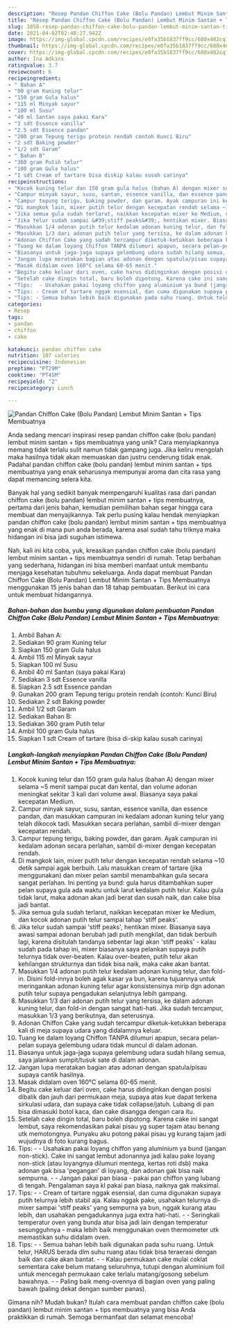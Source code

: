 ```yaml
---
description: "Resep Pandan Chiffon Cake (Bolu Pandan) Lembut Minim Santan + Tips Membuatnya Anti Gagal"
title: "Resep Pandan Chiffon Cake (Bolu Pandan) Lembut Minim Santan + Tips Membuatnya Anti Gagal"
slug: 3858-resep-pandan-chiffon-cake-bolu-pandan-lembut-minim-santan-tips-membuatnya-anti-gagal
date: 2021-04-02T02:48:27.942Z
image: https://img-global.cpcdn.com/recipes/e0fa35b1837ff9cc/680x482cq70/pandan-chiffon-cake-bolu-pandan-lembut-minim-santan-tips-membuatnya-foto-resep-utama.jpg
thumbnail: https://img-global.cpcdn.com/recipes/e0fa35b1837ff9cc/680x482cq70/pandan-chiffon-cake-bolu-pandan-lembut-minim-santan-tips-membuatnya-foto-resep-utama.jpg
cover: https://img-global.cpcdn.com/recipes/e0fa35b1837ff9cc/680x482cq70/pandan-chiffon-cake-bolu-pandan-lembut-minim-santan-tips-membuatnya-foto-resep-utama.jpg
author: Ina Adkins
ratingvalue: 3.7
reviewcount: 6
recipeingredient:
- " Bahan A"
- "90 gram Kuning telur"
- "150 gram Gula halus"
- "115 ml Minyak sayur"
- "100 ml Susu"
- "40 ml Santan saya pakai Kara"
- "3 sdt Essence vanilla"
- "2.5 sdt Essence pandan"
- "200 gram Tepung terigu protein rendah contoh Kunci Biru"
- "2 sdt Baking powder"
- "1/2 sdt Garam"
- " Bahan B"
- "360 gram Putih telur"
- "100 gram Gula halus"
- "1 sdt Cream of tartare bisa diskip kalau susah carinya"
recipeinstructions:
- "Kocok kuning telur dan 150 gram gula halus (bahan A) dengan mixer selama ~5 menit sampai pucat dan kental, dan volume adonan meningkat sekitar 3 kali dari volume awal. Biasanya saya pakai kecepatan Medium."
- "Campur minyak sayur, susu, santan, essence vanilla, dan essence pandan, dan masukkan campuran ini kedalam adonan kuning telur yang telah dikocok tadi. Masukkan secara perlahan, sambil di-mixer dengan kecepatan rendah."
- "Campur tepung terigu, baking powder, dan garam. Ayak campuran ini kedalam adonan secara perlahan, sambil di-mixer dengan kecepatan rendah."
- "Di mangkok lain, mixer putih telur dengan kecepatan rendah selama ~10 detik sampai agak berbuih. Lalu masukkan cream of tartare (jika menggunakan) dan mixer pelan sambil menambahkan gula secara sangat perlahan. Ini penting ya bund: gula harus ditambahkan super pelan supaya gula ada waktu untuk larut kedalam putih telur. Kalau gula tidak larut, maka adonan akan jadi berat dan susah naik, dan cake bisa jadi bantat."
- "Jika semua gula sudah terlarut, naikkan kecepatan mixer ke Medium, dan kocok adonan putih telur sampai tahap &#39;stiff peaks&#39;."
- "Jika telur sudah sampai &#39;stiff peaks&#39;, hentikan mixer. Biasanya saya awasi sampai adonan berubah jadi putih mengkilat, dan tidak berbuih lagi, karena disitulah tandanya sebentar lagi akan &#39;stiff peaks&#39; - kalau sudah pada tahap ini, mixer biasanya saya pelankan supaya putih telurnya tidak over-beaten. Kalau over-beaten, putih telur akan kehilangan strukturnya dan tidak bisa naik, maka cake akan bantat."
- "Masukkan 1/4 adonan putih telur kedalam adonan kuning telur, dan fold-in. Disini fold-innya boleh agak kasar ya bun, karena tujuannya untuk meringankan adonan kuning telur agar konsistensinya mirip dgn adonan putih telur supaya pengadukan selanjutnya lebih gampang."
- "Masukkan 1/3 dari adonan putih telur yang tersisa, ke dalam adonan kuning telur, dan fold-in dengan sangat hati-hati. Jika sudah tercampur, masukkan 1/3 yang berikutnya, dan seterusnya."
- "Adonan Chiffon Cake yang sudah tercampur diketuk-ketukkan beberapa kali di meja supaya udara yang didalamnya keluar."
- "Tuang ke dalam loyang Chiffon TANPA dilumuri apapun, secara pelan-pelan supaya gelembung udara tidak muncul di dalam adonan."
- "Biasanya untuk jaga-jaga supaya gelembung udara sudah hilang semua, saya jalankan sumpit/tusuk sate di dalam adonan."
- "Jangan lupa meratakan bagian atas adonan dengan spatula/pisau supaya cantik hasilnya."
- "Masak didalam oven 160°C selama 60-65 menit."
- "Begitu cake keluar dari oven, cake harus didinginkan dengan posisi dibalik dan jauh dari permukaan meja, supaya atas kue dapat terkena sirkulasi udara, dan supaya cake tidak collapse/jatuh. Lubang di pan bisa dimasuki botol kaca, dan cake disangga dengan cara itu."
- "Setelah cake dingin total, baru boleh dipotong. Karena cake ini sangat lembut, saya rekomendasikan pakai pisau yg super tajam atau benang utk memotongnya. Punyaku aku potong pakai pisau yg kurang tajam jadi wujudnya di foto kurang bagus."
- "Tips:  - Usahakan pakai loyang chiffon yang aluminium ya bund (jangan non-stick). Cake ini sangat lembut adonannya jadi kalau pake loyang non-stick (atau loyangnya dilumuri mentega, kertas roti dsb) maka adonan gak bisa &#39;pegangan&#39; di loyang, dan adonan gak bisa naik sempurna. - Jangan pakai pan biasa - pakai pan chiffon yang lubang di tengah. Pengalaman saya kl pakai pan biasa, naiknya gak maksimal."
- "Tips: - Cream of tartare nggak esensial, dan cuma digunakan supaya putih telurnya lebih stabil aja. Kalau nggak pake, usahakan telurnya di-mixer sampai &#39;stiff peaks&#39; yang sempurna ya bun, nggak kurang atau lebih, dan usahakan pengadukannya juga extra hati-hati. - Seringkali temperatur oven yang bunda atur bisa jadi lain dengan temperatur sesungguhnya - maka lebih baik menggunakan oven thermometer utk memastikan suhu didalam oven."
- "Tips: - Semua bahan lebih baik digunakan pada suhu ruang. Untuk telur, HARUS berada dlm suhu ruang atau tidak bisa teraerasi dengan baik dan cake akan bantat. - Kalau permukaan cake mulai coklat sementara cake belum matang seluruhnya, tutupi dengan aluminium foil untuk mencegah permukaan cake terlalu matang/gosong sebelum bawahnya. - Paling baik meng-ovennya di bagian oven yang paling bawah (paling dekat dengan sumber panas)."
categories:
- Resep
tags:
- pandan
- chiffon
- cake

katakunci: pandan chiffon cake 
nutrition: 107 calories
recipecuisine: Indonesian
preptime: "PT29M"
cooktime: "PT45M"
recipeyield: "2"
recipecategory: Lunch

---
```



![Pandan Chiffon Cake (Bolu Pandan) Lembut Minim Santan + Tips Membuatnya](https://img-global.cpcdn.com/recipes/e0fa35b1837ff9cc/680x482cq70/pandan-chiffon-cake-bolu-pandan-lembut-minim-santan-tips-membuatnya-foto-resep-utama.jpg)

Anda sedang mencari inspirasi resep pandan chiffon cake (bolu pandan) lembut minim santan + tips membuatnya yang unik? Cara menyiapkannya memang tidak terlalu sulit namun tidak gampang juga. Jika keliru mengolah maka hasilnya tidak akan memuaskan dan justru cenderung tidak enak. Padahal pandan chiffon cake (bolu pandan) lembut minim santan + tips membuatnya yang enak seharusnya mempunyai aroma dan cita rasa yang dapat memancing selera kita.



Banyak hal yang sedikit banyak mempengaruhi kualitas rasa dari pandan chiffon cake (bolu pandan) lembut minim santan + tips membuatnya, pertama dari jenis bahan, kemudian pemilihan bahan segar hingga cara membuat dan menyajikannya. Tak perlu pusing kalau hendak menyiapkan pandan chiffon cake (bolu pandan) lembut minim santan + tips membuatnya yang enak di mana pun anda berada, karena asal sudah tahu triknya maka hidangan ini bisa jadi suguhan istimewa.


Nah, kali ini kita coba, yuk, kreasikan pandan chiffon cake (bolu pandan) lembut minim santan + tips membuatnya sendiri di rumah. Tetap berbahan yang sederhana, hidangan ini bisa memberi manfaat untuk membantu menjaga kesehatan tubuhmu sekeluarga. Anda dapat membuat Pandan Chiffon Cake (Bolu Pandan) Lembut Minim Santan + Tips Membuatnya menggunakan 15 jenis bahan dan 18 tahap pembuatan. Berikut ini cara untuk membuat hidangannya.

<!--inarticleads1-->

##### Bahan-bahan dan bumbu yang digunakan dalam pembuatan Pandan Chiffon Cake (Bolu Pandan) Lembut Minim Santan + Tips Membuatnya:

1. Ambil  Bahan A:
1. Sediakan 90 gram Kuning telur
1. Siapkan 150 gram Gula halus
1. Ambil 115 ml Minyak sayur
1. Siapkan 100 ml Susu
1. Ambil 40 ml Santan (saya pakai Kara)
1. Sediakan 3 sdt Essence vanilla
1. Siapkan 2.5 sdt Essence pandan
1. Gunakan 200 gram Tepung terigu protein rendah (contoh: Kunci Biru)
1. Sediakan 2 sdt Baking powder
1. Ambil 1/2 sdt Garam
1. Sediakan  Bahan B:
1. Sediakan 360 gram Putih telur
1. Ambil 100 gram Gula halus
1. Siapkan 1 sdt Cream of tartare (bisa di-skip kalau susah carinya)




<!--inarticleads2-->

##### Langkah-langkah menyiapkan Pandan Chiffon Cake (Bolu Pandan) Lembut Minim Santan + Tips Membuatnya:

1. Kocok kuning telur dan 150 gram gula halus (bahan A) dengan mixer selama ~5 menit sampai pucat dan kental, dan volume adonan meningkat sekitar 3 kali dari volume awal. Biasanya saya pakai kecepatan Medium.
1. Campur minyak sayur, susu, santan, essence vanilla, dan essence pandan, dan masukkan campuran ini kedalam adonan kuning telur yang telah dikocok tadi. Masukkan secara perlahan, sambil di-mixer dengan kecepatan rendah.
1. Campur tepung terigu, baking powder, dan garam. Ayak campuran ini kedalam adonan secara perlahan, sambil di-mixer dengan kecepatan rendah.
1. Di mangkok lain, mixer putih telur dengan kecepatan rendah selama ~10 detik sampai agak berbuih. Lalu masukkan cream of tartare (jika menggunakan) dan mixer pelan sambil menambahkan gula secara sangat perlahan. Ini penting ya bund: gula harus ditambahkan super pelan supaya gula ada waktu untuk larut kedalam putih telur. Kalau gula tidak larut, maka adonan akan jadi berat dan susah naik, dan cake bisa jadi bantat.
1. Jika semua gula sudah terlarut, naikkan kecepatan mixer ke Medium, dan kocok adonan putih telur sampai tahap &#39;stiff peaks&#39;.
1. Jika telur sudah sampai &#39;stiff peaks&#39;, hentikan mixer. Biasanya saya awasi sampai adonan berubah jadi putih mengkilat, dan tidak berbuih lagi, karena disitulah tandanya sebentar lagi akan &#39;stiff peaks&#39; - kalau sudah pada tahap ini, mixer biasanya saya pelankan supaya putih telurnya tidak over-beaten. Kalau over-beaten, putih telur akan kehilangan strukturnya dan tidak bisa naik, maka cake akan bantat.
1. Masukkan 1/4 adonan putih telur kedalam adonan kuning telur, dan fold-in. Disini fold-innya boleh agak kasar ya bun, karena tujuannya untuk meringankan adonan kuning telur agar konsistensinya mirip dgn adonan putih telur supaya pengadukan selanjutnya lebih gampang.
1. Masukkan 1/3 dari adonan putih telur yang tersisa, ke dalam adonan kuning telur, dan fold-in dengan sangat hati-hati. Jika sudah tercampur, masukkan 1/3 yang berikutnya, dan seterusnya.
1. Adonan Chiffon Cake yang sudah tercampur diketuk-ketukkan beberapa kali di meja supaya udara yang didalamnya keluar.
1. Tuang ke dalam loyang Chiffon TANPA dilumuri apapun, secara pelan-pelan supaya gelembung udara tidak muncul di dalam adonan.
1. Biasanya untuk jaga-jaga supaya gelembung udara sudah hilang semua, saya jalankan sumpit/tusuk sate di dalam adonan.
1. Jangan lupa meratakan bagian atas adonan dengan spatula/pisau supaya cantik hasilnya.
1. Masak didalam oven 160°C selama 60-65 menit.
1. Begitu cake keluar dari oven, cake harus didinginkan dengan posisi dibalik dan jauh dari permukaan meja, supaya atas kue dapat terkena sirkulasi udara, dan supaya cake tidak collapse/jatuh. Lubang di pan bisa dimasuki botol kaca, dan cake disangga dengan cara itu.
1. Setelah cake dingin total, baru boleh dipotong. Karena cake ini sangat lembut, saya rekomendasikan pakai pisau yg super tajam atau benang utk memotongnya. Punyaku aku potong pakai pisau yg kurang tajam jadi wujudnya di foto kurang bagus.
1. Tips:  - - Usahakan pakai loyang chiffon yang aluminium ya bund (jangan non-stick). Cake ini sangat lembut adonannya jadi kalau pake loyang non-stick (atau loyangnya dilumuri mentega, kertas roti dsb) maka adonan gak bisa &#39;pegangan&#39; di loyang, dan adonan gak bisa naik sempurna. - - Jangan pakai pan biasa - pakai pan chiffon yang lubang di tengah. Pengalaman saya kl pakai pan biasa, naiknya gak maksimal.
1. Tips: - - Cream of tartare nggak esensial, dan cuma digunakan supaya putih telurnya lebih stabil aja. Kalau nggak pake, usahakan telurnya di-mixer sampai &#39;stiff peaks&#39; yang sempurna ya bun, nggak kurang atau lebih, dan usahakan pengadukannya juga extra hati-hati. - - Seringkali temperatur oven yang bunda atur bisa jadi lain dengan temperatur sesungguhnya - maka lebih baik menggunakan oven thermometer utk memastikan suhu didalam oven.
1. Tips: - - Semua bahan lebih baik digunakan pada suhu ruang. Untuk telur, HARUS berada dlm suhu ruang atau tidak bisa teraerasi dengan baik dan cake akan bantat. - - Kalau permukaan cake mulai coklat sementara cake belum matang seluruhnya, tutupi dengan aluminium foil untuk mencegah permukaan cake terlalu matang/gosong sebelum bawahnya. - - Paling baik meng-ovennya di bagian oven yang paling bawah (paling dekat dengan sumber panas).




Gimana nih? Mudah bukan? Itulah cara membuat pandan chiffon cake (bolu pandan) lembut minim santan + tips membuatnya yang bisa Anda praktikkan di rumah. Semoga bermanfaat dan selamat mencoba!

